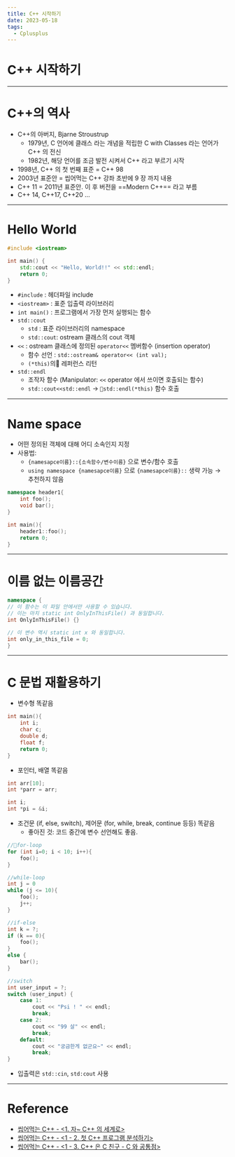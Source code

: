 ```yaml
---
title: C++ 시작하기
date: 2023-05-18
tags:
  - Cplusplus
---
```


# C++ 시작하기

---

# C++의 역사 

-  C++의 아버지, Bjarne Stroustrup
	- 1979년, C 언어에 클래스 라는 개념을 적립한 C with Classes 라는 언어가 C++ 의 전신
	- 1982년, 해당 언어를 조금 발전 시켜서 C++ 라고 부르기 시작
- 1998년, C++ 의 첫 번째 표준 = C++ 98 
- 2003년 표준안 = 씹어먹는 C++ 강좌 초반에 9 장 까지 내용
- C++ 11 = 2011년 표준안. 이 후 버전을 ==Modern C++== 라고 부름
- C++ 14, C++17, C++20 ...

---

# Hello World

```cpp
#include <iostream> 

int main() { 
	std::cout << "Hello, World!!" << std::endl; 
	return 0; 
}
```

- `#include` : 헤더파일 include
- `<iostream>` : 표준 입출력 라이브러리 
- `int main()` : 프로그램에서 가장 먼저 실행되는 함수
- `std::cout`
	- `std` : 표준 라이브러리의 namespace
	- `std::cout`: ostream 클래스의 cout 객체
- `<<` : ostream 클래스에 정의된 `operator<<` 멤버함수 (insertion operator)
	- 함수 선언 : `std::ostream& operator<< (int val);`
	- `(*this)`의 레퍼런스 리턴
- `std::endl`
	- 조작자 함수 (Manipulator: `<<` operator 에서 쓰이면 호출되는 함수)
	- `std::cout<<std::endl` $\rightarrow$ `std::endl(*this)` 함수 호출

---

# Name space

- 어떤 정의된 객체에 대해 어디 소속인지 지정
- 사용법:
	- `{namesapce이름}::{소속함수/변수이름}` 으로 변수/함수 호출
	- `using namespace {namesapce이름}` 으로 `{namesapce이름}::` 생략 가능 $\rightarrow$ 추천하지 않음

```cpp
namespace header1{
	int foo();
	void bar();
}

int main(){
	header1::foo();
	return 0;
}

```

---

# 이름 없는 이름공간

```cpp
namespace {
// 이 함수는 이 파일 안에서만 사용할 수 있습니다.
// 이는 마치 static int OnlyInThisFile() 과 동일합니다. 
int OnlyInThisFile() {}

// 이 변수 역시 static int x 와 동일합니다. 
int only_in_this_file = 0;
}
```

---

# C 문법 재활용하기

- 변수형 똑같음

```cpp
int main(){
	int i;
	char c;
	double d;
	float f;
	return 0;
}
```

- 포인터, 배열 똑같음

```cpp
int arr[10]; 
int *parr = arr;

int i; 
int *pi = &i;
```

- 조건문 (if, else, switch), 제어문 (for, while, break, continue 등등) 똑같음
	- 좋아진 것: 코드 중간에 변수 선언해도 좋음.

```cpp
//for-loop
for (int i=0; i < 10; i++){
	foo();
}

//while-loop
int j = 0
while (j <= 10){
	foo();
	j++;
}

//if-else
int k = ?;
if (k == 0){
	foo();
}
else {
	bar();
}

//switch
int user_input = ?;
switch (user_input) {
	case 1:	
		cout << "Psi ! " << endl; 
		break;
	case 2:
		cout << "99 살" << endl; 
		break;
	default:
		cout << "궁금한게 없군요~" << endl; 
		break;
}
```

- 입출력은 `std::cin`, `std:cout` 사용

---

# Reference

- [씹어먹는 C++ - <1. 자~ C++ 의 세계로>](https://modoocode.com/134)
- [씹어먹는 C++ - <1 - 2. 첫 C++ 프로그램 분석하기>](https://modoocode.com/136)
- [씹어먹는 C++ - <1 - 3. C++ 은 C 친구 - C 와 공통점>](https://modoocode.com/138)
